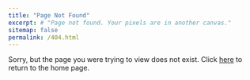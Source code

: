 ```yaml
---
title: "Page Not Found"
excerpt: # "Page not found. Your pixels are in another canvas."
sitemap: false
permalink: /404.html
---
```


Sorry, but the page you were trying to view does not exist. Click [here](/) to return to the home page.
